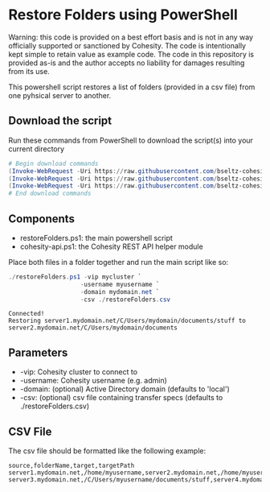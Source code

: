 # Restore Folders using PowerShell

Warning: this code is provided on a best effort basis and is not in any way officially supported or sanctioned by Cohesity. The code is intentionally kept simple to retain value as example code. The code in this repository is provided as-is and the author accepts no liability for damages resulting from its use.

This powershell script restores a list of folders (provided in a csv file) from one pyhsical server to another.

## Download the script

Run these commands from PowerShell to download the script(s) into your current directory

```powershell
# Begin download commands
(Invoke-WebRequest -Uri https://raw.githubusercontent.com/bseltz-cohesity/scripts/master/powershell/restoreFolders/restoreFolders.ps1).content | Out-File restoreFolders.ps1; (Get-Content restoreFolders.ps1) | Set-Content restoreFolders.ps1
(Invoke-WebRequest -Uri https://raw.githubusercontent.com/bseltz-cohesity/scripts/master/powershell/restoreFolders/restoreFolders.csv).content | Out-File restoreFolders.csv; (Get-Content restoreFolders.csv) | Set-Content restoreFolders.csv
(Invoke-WebRequest -Uri https://raw.githubusercontent.com/bseltz-cohesity/scripts/master/powershell/restoreFolders/cohesity-api.ps1).content | Out-File cohesity-api.ps1; (Get-Content cohesity-api.ps1) | Set-Content cohesity-api.ps1
# End download commands
```

## Components

* restoreFolders.ps1: the main powershell script
* cohesity-api.ps1: the Cohesity REST API helper module

Place both files in a folder together and run the main script like so:

```powershell
./restoreFolders.ps1 -vip mycluster `
                    -username myusername `
                    -domain mydomain.net `
                    -csv ./restoreFolders.csv
```

```text
Connected!
Restoring server1.mydomain.net/C/Users/mydomain/documents/stuff to server2.mydomain.net/C/Users/mydomain/documents
```

## Parameters

* -vip: Cohesity cluster to connect to
* -username: Cohesity username (e.g. admin)
* -domain: (optional) Active Directory domain (defaults to 'local')
* -csv: (optional) csv file containing transfer specs (defaults to ./restoreFolders.csv)

## CSV File

The csv file should be formatted like the following example:

```text
source,folderName,target,targetPath
server1.mydomain.net,/home/myusername,server2.mydomain.net,/home/myusername/restore
server3.mydomain.net,/C/Users/myusername/documents/stuff,server4.mydomain.net,/C/Users/myusername/documents
```
